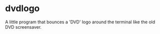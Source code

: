 # dvdlogo
A little program that bounces a 'DVD' logo around the terminal like the old DVD screensaver.
